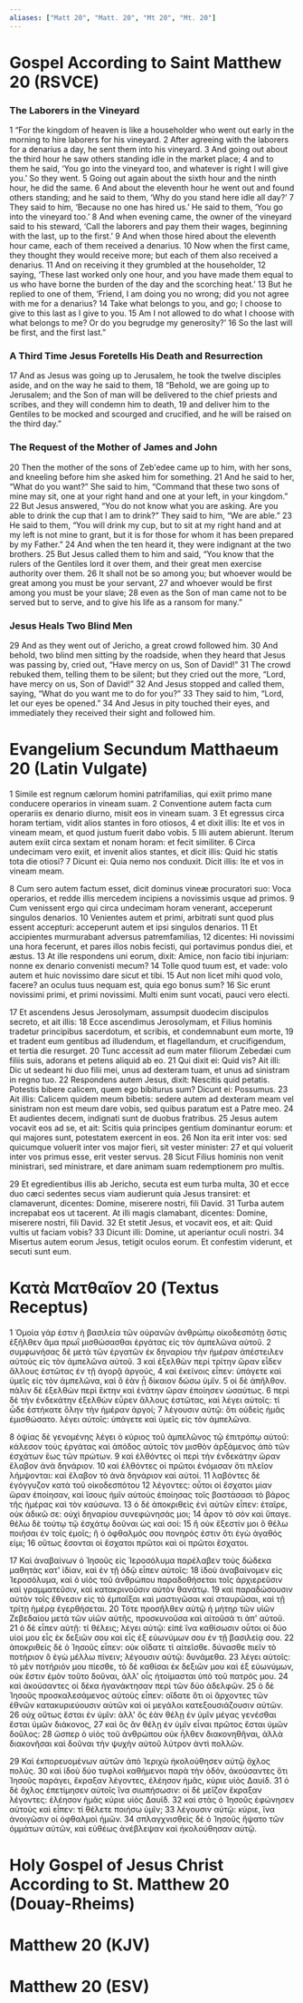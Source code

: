 ```yaml
---
aliases: ["Matt 20", "Matt. 20", "Mt 20", "Mt. 20"]
---
```



# Gospel According to Saint Matthew 20 (RSVCE)

### The Laborers in the Vineyard
1 “For the kingdom of heaven is like a householder who went out early in the morning to hire laborers for his vineyard.
2 After agreeing with the laborers for a denarius a day, he sent them into his vineyard.
3 And going out about the third hour he saw others standing idle in the market place;
4 and to them he said, ‘You go into the vineyard too, and whatever is right I will give you.’ So they went.
5 Going out again about the sixth hour and the ninth hour, he did the same.
6 And about the eleventh hour he went out and found others standing; and he said to them, ‘Why do you stand here idle all day?’
7 They said to him, ‘Because no one has hired us.’ He said to them, ‘You go into the vineyard too.’
8 And when evening came, the owner of the vineyard said to his steward, ‘Call the laborers and pay them their wages, beginning with the last, up to the first.’
9 And when those hired about the eleventh hour came, each of them received a denarius.
10 Now when the first came, they thought they would receive more; but each of them also received a denarius.
11 And on receiving it they grumbled at the householder,
12 saying, ‘These last worked only one hour, and you have made them equal to us who have borne the burden of the day and the scorching heat.’
13 But he replied to one of them, ‘Friend, I am doing you no wrong; did you not agree with me for a denarius?
14 Take what belongs to you, and go; I choose to give to this last as I give to you.
15 Am I not allowed to do what I choose with what belongs to me? Or do you begrudge my generosity?’
16 So the last will be first, and the first last.”
### A Third Time Jesus Foretells His Death and Resurrection
17 And as Jesus was going up to Jerusalem, he took the twelve disciples aside, and on the way he said to them,
18 “Behold, we are going up to Jerusalem; and the Son of man will be delivered to the chief priests and scribes, and they will condemn him to death,
19 and deliver him to the Gentiles to be mocked and scourged and crucified, and he will be raised on the third day.”
### The Request of the Mother of James and John
20 Then the mother of the sons of Zebʹedee came up to him, with her sons, and kneeling before him she asked him for something.
21 And he said to her, “What do you want?” She said to him, “Command that these two sons of mine may sit, one at your right hand and one at your left, in your kingdom.”
22 But Jesus answered, “You do not know what you are asking. Are you able to drink the cup that I am to drink?” They said to him, “We are able.”
23 He said to them, “You will drink my cup, but to sit at my right hand and at my left is not mine to grant, but it is for those for whom it has been prepared by my Father.”
24 And when the ten heard it, they were indignant at the two brothers.
25 But Jesus called them to him and said, “You know that the rulers of the Gentiles lord it over them, and their great men exercise authority over them.
26 It shall not be so among you; but whoever would be great among you must be your servant,
27 and whoever would be first among you must be your slave;
28 even as the Son of man came not to be served but to serve, and to give his life as a ransom for many.”
### Jesus Heals Two Blind Men
29 And as they went out of Jericho, a great crowd followed him.
30 And behold, two blind men sitting by the roadside, when they heard that Jesus was passing by, cried out, “Have mercy on us, Son of David!”
31 The crowd rebuked them, telling them to be silent; but they cried out the more, “Lord, have mercy on us, Son of David!”
32 And Jesus stopped and called them, saying, “What do you want me to do for you?”
33 They said to him, “Lord, let our eyes be opened.”
34 And Jesus in pity touched their eyes, and immediately they received their sight and followed him.


# Evangelium Secundum Matthaeum 20 (Latin Vulgate)

1 Simile est regnum cælorum homini patrifamilias, qui exiit primo mane conducere operarios in vineam suam.
2 Conventione autem facta cum operariis ex denario diurno, misit eos in vineam suam.
3 Et egressus circa horam tertiam, vidit alios stantes in foro otiosos,
4 et dixit illis: Ite et vos in vineam meam, et quod justum fuerit dabo vobis.
5 Illi autem abierunt. Iterum autem exiit circa sextam et nonam horam: et fecit similiter.
6 Circa undecimam vero exiit, et invenit alios stantes, et dicit illis: Quid hic statis tota die otiosi?
7 Dicunt ei: Quia nemo nos conduxit. Dicit illis: Ite et vos in vineam meam.

8 Cum sero autem factum esset, dicit dominus vineæ procuratori suo: Voca operarios, et redde illis mercedem incipiens a novissimis usque ad primos.
9 Cum venissent ergo qui circa undecimam horam venerant, acceperunt singulos denarios.
10 Venientes autem et primi, arbitrati sunt quod plus essent accepturi: acceperunt autem et ipsi singulos denarios.
11 Et accipientes murmurabant adversus patremfamilias,
12 dicentes: Hi novissimi una hora fecerunt, et pares illos nobis fecisti, qui portavimus pondus diei, et æstus.
13 At ille respondens uni eorum, dixit: Amice, non facio tibi injuriam: nonne ex denario convenisti mecum?
14 Tolle quod tuum est, et vade: volo autem et huic novissimo dare sicut et tibi.
15 Aut non licet mihi quod volo, facere? an oculus tuus nequam est, quia ego bonus sum?
16 Sic erunt novissimi primi, et primi novissimi. Multi enim sunt vocati, pauci vero electi.

17 Et ascendens Jesus Jerosolymam, assumpsit duodecim discipulos secreto, et ait illis:
18 Ecce ascendimus Jerosolymam, et Filius hominis tradetur principibus sacerdotum, et scribis, et condemnabunt eum morte,
19 et tradent eum gentibus ad illudendum, et flagellandum, et crucifigendum, et tertia die resurget.
20 Tunc accessit ad eum mater filiorum Zebedæi cum filiis suis, adorans et petens aliquid ab eo.
21 Qui dixit ei: Quid vis? Ait illi: Dic ut sedeant hi duo filii mei, unus ad dexteram tuam, et unus ad sinistram in regno tuo.
22 Respondens autem Jesus, dixit: Nescitis quid petatis. Potestis bibere calicem, quem ego bibiturus sum? Dicunt ei: Possumus.
23 Ait illis: Calicem quidem meum bibetis: sedere autem ad dexteram meam vel sinistram non est meum dare vobis, sed quibus paratum est a Patre meo.
24 Et audientes decem, indignati sunt de duobus fratribus.
25 Jesus autem vocavit eos ad se, et ait: Scitis quia principes gentium dominantur eorum: et qui majores sunt, potestatem exercent in eos.
26 Non ita erit inter vos: sed quicumque voluerit inter vos major fieri, sit vester minister:
27 et qui voluerit inter vos primus esse, erit vester servus.
28 Sicut Filius hominis non venit ministrari, sed ministrare, et dare animam suam redemptionem pro multis.

29 Et egredientibus illis ab Jericho, secuta est eum turba multa,
30 et ecce duo cæci sedentes secus viam audierunt quia Jesus transiret: et clamaverunt, dicentes: Domine, miserere nostri, fili David.
31 Turba autem increpabat eos ut tacerent. At illi magis clamabant, dicentes: Domine, miserere nostri, fili David.
32 Et stetit Jesus, et vocavit eos, et ait: Quid vultis ut faciam vobis?
33 Dicunt illi: Domine, ut aperiantur oculi nostri.
34 Misertus autem eorum Jesus, tetigit oculos eorum. Et confestim viderunt, et secuti sunt eum.


# Κατὰ Ματθαῖον 20 (Textus Receptus)

1 Ὁμοία γάρ ἐστιν ἡ βασιλεία τῶν οὐρανῶν ἀνθρώπῳ οἰκοδεσπότῃ ὅστις ἐξῆλθεν ἅμα πρωῒ μισθώσασθαι ἐργάτας εἰς τὸν ἀμπελῶνα αὐτοῦ.
2 συμφωνήσας δὲ μετὰ τῶν ἐργατῶν ἐκ δηναρίου τὴν ἡμέραν ἀπέστειλεν αὐτοὺς εἰς τὸν ἀμπελῶνα αὐτοῦ.
3 καὶ ἐξελθὼν περὶ τρίτην ὥραν εἶδεν ἄλλους ἑστῶτας ἐν τῇ ἀγορᾷ ἀργούς,
4 καὶ ἐκείνοις εἶπεν: ὑπάγετε καὶ ὑμεῖς εἰς τὸν ἀμπελῶνα, καὶ ὃ ἐὰν ᾖ δίκαιον δώσω ὑμῖν.
5 οἱ δὲ ἀπῆλθον. πάλιν δὲ ἐξελθὼν περὶ ἕκτην καὶ ἐνάτην ὥραν ἐποίησεν ὡσαύτως.
6 περὶ δὲ τὴν ἑνδεκάτην ἐξελθὼν εὗρεν ἄλλους ἑστῶτας, καὶ λέγει αὐτοῖς: τί ὧδε ἑστήκατε ὅλην τὴν ἡμέραν ἀργοί;
7 λέγουσιν αὐτῷ: ὅτι οὐδεὶς ἡμᾶς ἐμισθώσατο. λέγει αὐτοῖς: ὑπάγετε καὶ ὑμεῖς εἰς τὸν ἀμπελῶνα.

8 ὀψίας δὲ γενομένης λέγει ὁ κύριος τοῦ ἀμπελῶνος τῷ ἐπιτρόπῳ αὐτοῦ: κάλεσον τοὺς ἐργάτας καὶ ἀπόδος αὐτοῖς τὸν μισθὸν ἀρξάμενος ἀπὸ τῶν ἐσχάτων ἕως τῶν πρώτων.
9 καὶ ἐλθόντες οἱ περὶ τὴν ἑνδεκάτην ὥραν ἔλαβον ἀνὰ δηνάριον.
10 καὶ ἐλθόντες οἱ πρῶτοι ἐνόμισαν ὅτι πλεῖον λήμψονται: καὶ ἔλαβον τὸ ἀνὰ δηνάριον καὶ αὐτοί.
11 λαβόντες δὲ ἐγόγγυζον κατὰ τοῦ οἰκοδεσπότου
12 λέγοντες: οὗτοι οἱ ἔσχατοι μίαν ὥραν ἐποίησαν, καὶ ἴσους ἡμῖν αὐτοὺς ἐποίησας τοῖς βαστάσασι τὸ βάρος τῆς ἡμέρας καὶ τὸν καύσωνα.
13 ὁ δὲ ἀποκριθεὶς ἑνὶ αὐτῶν εἶπεν: ἑταῖρε, οὐκ ἀδικῶ σε: οὐχὶ δηναρίου συνεφώνησάς μοι;
14 ἆρον τὸ σὸν καὶ ὕπαγε. θέλω δὲ τούτῳ τῷ ἐσχάτῳ δοῦναι ὡς καὶ σοί:
15 ἢ οὐκ ἔξεστίν μοι ὃ θέλω ποιῆσαι ἐν τοῖς ἐμοῖς; ἢ ὁ ὀφθαλμός σου πονηρός ἐστιν ὅτι ἐγὼ ἀγαθός εἰμι;
16 οὕτως ἔσονται οἱ ἔσχατοι πρῶτοι καὶ οἱ πρῶτοι ἔσχατοι.

17 Καὶ ἀναβαίνων ὁ Ἰησοῦς εἰς Ἱεροσόλυμα παρέλαβεν τοὺς δώδεκα μαθητὰς κατ' ἰδίαν, καὶ ἐν τῇ ὁδῷ εἶπεν αὐτοῖς:
18 ἰδοὺ ἀναβαίνομεν εἰς Ἱεροσόλυμα, καὶ ὁ υἱὸς τοῦ ἀνθρώπου παραδοθήσεται τοῖς ἀρχιερεῦσιν καὶ γραμματεῦσιν, καὶ κατακρινοῦσιν αὐτὸν θανάτῳ.
19 καὶ παραδώσουσιν αὐτὸν τοῖς ἔθνεσιν εἰς τὸ ἐμπαῖξαι καὶ μαστιγῶσαι καὶ σταυρῶσαι, καὶ τῇ τρίτῃ ἡμέρᾳ ἐγερθήσεται.
20 Τότε προσῆλθεν αὐτῷ ἡ μήτηρ τῶν υἱῶν Ζεβεδαίου μετὰ τῶν υἱῶν αὐτῆς, προσκυνοῦσα καὶ αἰτοῦσά τι ἀπ' αὐτοῦ.
21 ὁ δὲ εἶπεν αὐτῇ: τί θέλεις; λέγει αὐτῷ: εἰπὲ ἵνα καθίσωσιν οὗτοι οἱ δύο υἱοί μου εἷς ἐκ δεξιῶν σου καὶ εἷς ἐξ εὐωνύμων σου ἐν τῇ βασιλείᾳ σου.
22 ἀποκριθεὶς δὲ ὁ Ἰησοῦς εἶπεν: οὐκ οἴδατε τί αἰτεῖσθε. δύνασθε πιεῖν τὸ ποτήριον ὃ ἐγὼ μέλλω πίνειν; λέγουσιν αὐτῷ: δυνάμεθα.
23 λέγει αὐτοῖς: τὸ μὲν ποτήριόν μου πίεσθε, τὸ δὲ καθίσαι ἐκ δεξιῶν μου καὶ ἐξ εὐωνύμων, οὐκ ἔστιν ἐμὸν τοῦτο δοῦναι, ἀλλ' οἷς ἡτοίμασται ὑπὸ τοῦ πατρός μου.
24 καὶ ἀκούσαντες οἱ δέκα ἠγανάκτησαν περὶ τῶν δύο ἀδελφῶν.
25 ὁ δὲ Ἰησοῦς προσκαλεσάμενος αὐτοὺς εἶπεν: οἴδατε ὅτι οἱ ἄρχοντες τῶν ἐθνῶν κατακυριεύουσιν αὐτῶν καὶ οἱ μεγάλοι κατεξουσιάζουσιν αὐτῶν.
26 οὐχ οὕτως ἔσται ἐν ὑμῖν: ἀλλ' ὃς ἐὰν θέλῃ ἐν ὑμῖν μέγας γενέσθαι ἔσται ὑμῶν διάκονος,
27 καὶ ὃς ἂν θέλῃ ἐν ὑμῖν εἶναι πρῶτος ἔσται ὑμῶν δοῦλος:
28 ὥσπερ ὁ υἱὸς τοῦ ἀνθρώπου οὐκ ἦλθεν διακονηθῆναι, ἀλλὰ διακονῆσαι καὶ δοῦναι τὴν ψυχὴν αὐτοῦ λύτρον ἀντὶ πολλῶν.

29 Καὶ ἐκπορευομένων αὐτῶν ἀπὸ Ἰεριχὼ ἠκολούθησεν αὐτῷ ὄχλος πολύς.
30 καὶ ἰδοὺ δύο τυφλοὶ καθήμενοι παρὰ τὴν ὁδόν, ἀκούσαντες ὅτι Ἰησοῦς παράγει, ἔκραξαν λέγοντες, ἐλέησον ἡμᾶς, κύριε υἱὸς Δαυίδ.
31 ὁ δὲ ὄχλος ἐπετίμησεν αὐτοῖς ἵνα σιωπήσωσιν: οἱ δὲ μεῖζον ἔκραξαν λέγοντες: ἐλέησον ἡμᾶς κύριε υἱὸς Δαυίδ.
32 καὶ στὰς ὁ Ἰησοῦς ἐφώνησεν αὐτοὺς καὶ εἶπεν: τί θέλετε ποιήσω ὑμῖν;
33 λέγουσιν αὐτῷ: κύριε, ἵνα ἀνοιγῶσιν οἱ ὀφθαλμοὶ ἡμῶν.
34 σπλαγχνισθεὶς δὲ ὁ Ἰησοῦς ἥψατο τῶν ὀμμάτων αὐτῶν, καὶ εὐθέως ἀνέβλεψαν καὶ ἠκολούθησαν αὐτῷ.


# Holy Gospel of Jesus Christ According to St. Matthew 20 (Douay-Rheims)


# Matthew 20 (KJV)


# Matthew 20 (ESV)

